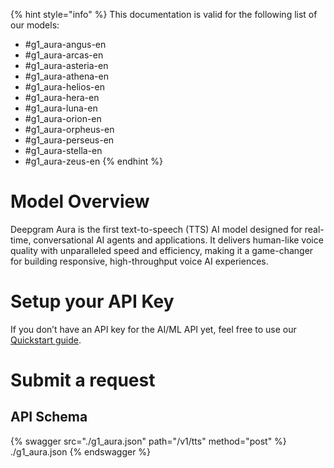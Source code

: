 [#references:start]: <> ({ "template": "openapi" })
{% hint style="info" %}
This documentation is valid for the following list of our models:
* #g1_aura-angus-en
* #g1_aura-arcas-en
* #g1_aura-asteria-en
* #g1_aura-athena-en
* #g1_aura-helios-en
* #g1_aura-hera-en
* #g1_aura-luna-en
* #g1_aura-orion-en
* #g1_aura-orpheus-en
* #g1_aura-perseus-en
* #g1_aura-stella-en
* #g1_aura-zeus-en
{% endhint %}

# Model Overview
Deepgram Aura is the first text-to-speech (TTS) AI model designed for real-time, conversational AI agents and applications. It delivers human-like voice quality with unparalleled speed and efficiency, making it a game-changer for building responsive, high-throughput voice AI experiences.

# Setup your API Key
If you don’t have an API key for the AI/ML API yet, feel free to use our [Quickstart guide](https://docs.aimlapi.com/quickstart/setting-up).

# Submit a request
## API Schema
{% swagger src="./g1_aura.json" path="/v1/tts" method="post" %}
./g1_aura.json
{% endswagger %}


[#references:end]: <> ({})
